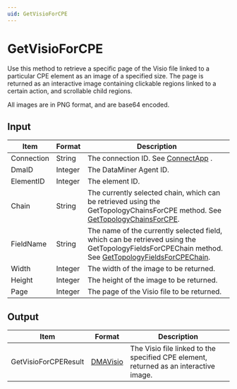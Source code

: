 ```yaml
---
uid: GetVisioForCPE
---
```


# GetVisioForCPE

Use this method to retrieve a specific page of the Visio file linked to a particular CPE element as an image of a specified size. The page is returned as an interactive image containing clickable regions linked to a certain action, and scrollable child regions.

All images are in PNG format, and are base64 encoded.

## Input

| Item       | Format  | Description                                                                                                                                                                          |
|------------|---------|--------------------------------------------------------------------------------------------------------------------------------------------------------------------------------------|
| Connection | String  | The connection ID. See [ConnectApp](xref:ConnectApp) .                                                                                                     |
| DmaID      | Integer | The DataMiner Agent ID.                                                                                                                                                              |
| ElementID  | Integer | The element ID.                                                                                                                                                                      |
| Chain      | String  | The currently selected chain, which can be retrieved using the GetTopologyChainsForCPE method. See [GetTopologyChainsForCPE](xref:GetTopologyChainsForCPE).                            |
| FieldName  | String  | The name of the currently selected field, which can be retrieved using the GetTopologyFieldsForCPEChain method. See [GetTopologyFieldsForCPEChain](xref:GetTopologyFieldsForCPEChain). |
| Width      | Integer | The width of the image to be returned.                                                                                                                                               |
| Height     | Integer | The height of the image to be returned.                                                                                                                                              |
| Page       | Integer | The page of the Visio file to be returned.                                                                                                                                           |

## Output

| Item                 | Format                                           | Description                                                                           |
|----------------------|--------------------------------------------------|---------------------------------------------------------------------------------------|
| GetVisioForCPEResult | [DMAVisio](xref:DMAVisio) | The Visio file linked to the specified CPE element, returned as an interactive image. |

